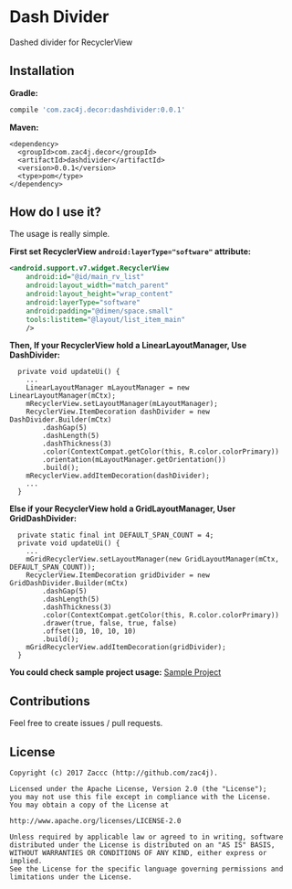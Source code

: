 # Dash Divider
Dashed divider for RecyclerView

## Installation

**Gradle:**
```groovy
compile 'com.zac4j.decor:dashdivider:0.0.1'
```

**Maven:**
```
<dependency>
  <groupId>com.zac4j.decor</groupId>
  <artifactId>dashdivider</artifactId>
  <version>0.0.1</version>
  <type>pom</type>
</dependency>
```

## How do I use it?

The usage is really simple.

**First set RecyclerView `android:layerType="software"` attribute:**
```xml
<android.support.v7.widget.RecyclerView
    android:id="@id/main_rv_list"
    android:layout_width="match_parent"
    android:layout_height="wrap_content"
    android:layerType="software"
    android:padding="@dimen/space.small"
    tools:listitem="@layout/list_item_main"
    />
```

**Then, If your RecyclerView hold a LinearLayoutManager, Use DashDivider:**
```
  private void updateUi() {
    ...
    LinearLayoutManager mLayoutManager = new LinearLayoutManager(mCtx);
    mRecyclerView.setLayoutManager(mLayoutManager);
    RecyclerView.ItemDecoration dashDivider = new DashDivider.Builder(mCtx)
        .dashGap(5)
        .dashLength(5)
        .dashThickness(3)
        .color(ContextCompat.getColor(this, R.color.colorPrimary))
        .orientation(mLayoutManager.getOrientation())
        .build();
    mRecyclerView.addItemDecoration(dashDivider);
    ...
  }
```

**Else if your RecyclerView hold a GridLayoutManager, User GridDashDivider:**
```
  private static final int DEFAULT_SPAN_COUNT = 4;
  private void updateUi() {
    ...
    mGridRecyclerView.setLayoutManager(new GridLayoutManager(mCtx, DEFAULT_SPAN_COUNT));
    RecyclerView.ItemDecoration gridDivider = new GridDashDivider.Builder(mCtx)
        .dashGap(5)
        .dashLength(5)
        .dashThickness(3)
        .color(ContextCompat.getColor(this, R.color.colorPrimary))
        .drawer(true, false, true, false)
        .offset(10, 10, 10, 10)
        .build();
    mGridRecyclerView.addItemDecoration(gridDivider);
  }
```

**You could check sample project usage:**
[Sample Project][sample]

## Contributions

Feel free to create issues / pull requests.

## License

```
Copyright (c) 2017 Zaccc (http://github.com/zac4j).

Licensed under the Apache License, Version 2.0 (the "License");
you may not use this file except in compliance with the License.
You may obtain a copy of the License at

http://www.apache.org/licenses/LICENSE-2.0

Unless required by applicable law or agreed to in writing, software
distributed under the License is distributed on an "AS IS" BASIS,
WITHOUT WARRANTIES OR CONDITIONS OF ANY KIND, either express or implied.
See the License for the specific language governing permissions and
limitations under the License.
```

[sample]:https://github.com/zac4j/dashdivider/blob/master/app/src/main/java/com/zac4j/sample/MainActivity.java
